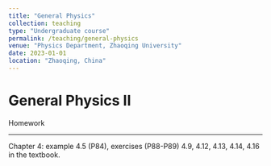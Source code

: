 ```yaml
---
title: "General Physics"
collection: teaching
type: "Undergraduate course"
permalink: /teaching/general-physics
venue: "Physics Department, Zhaoqing University"
date: 2023-01-01
location: "Zhaoqing, China"
---
```


General Physics II
====

Homework
____

Chapter 4: example 4.5 (P84), exercises (P88-P89) 4.9, 4.12, 4.13, 4.14, 4.16 in the textbook.

